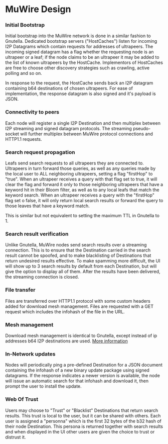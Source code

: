 # MuWire Design

### Initial Bootstrap

Initial bootstrap into the MuWire network is done in a similar fashion to Gnutella.  Dedicated bootstrap servers ("HostCaches") listen for incoming I2P Datagrams which contain requests for addresses of ultrapeers.  The incoming signed datagram has a flag whether the requesting node is an ultrapeer or a leaf; if the node claims to be an ultrapeer it may be added to the list of known ultrapeers by the HostCache.  Implementors of HostCaches are free to choose other discovery strategies such as crawling, active polling and so on.

In response to the request, the HostCache sends back an I2P datagram containing b64 destinations of chosen ultrapeers.  For ease of implementation, the response datagram is also signed and it's payload is JSON.

### Connectivity to peers

Each node will register a single I2P Destination and then multiplex between I2P streaming and signed datagram protocols.  The streaming pseudo-socket will further multiplex between MuWire protocol connections and HTTP1.1 requests.


### Search request propagation

Leafs send search requests to all ultrapeers they are connected to.  Ultrapeers in turn forward those queries, as well as any queries made by the local user to ALL neighboring ultrapeers, setting a flag "firstHop" to "true".  When an ultrapeer receives a query with that flag set to true, it will clear the flag and forward it only to those neighboring ultrapeers that have a keyword hit in their Bloom filter, as well as to any local leafs that match the keyword search.  When an ultrapeer receives a query with the "firstHop" flag set o false, it will only return local search results or forward the query to those leaves that have a keyword match.

This is similar but not equivalent to setting the maximum TTL in Gnutella to 1.

### Search result verification

Unlike Gnutella, MuWire nodes send search results over a streaming connection.  This is to ensure that the Destination carried in the search result cannot be spoofed, and to make blacklisting of Destinations that return undesired results effective.  To make spamming more difficult, the UI will show up to 3 search results by default from each Destination, but will give the option to display all of them.  After the results have been delivered, the streaming connection is closed.

### File transfer

Files are transferred over HTTP1.1 protocol with some custom headers added for download mesh management.  Files are requested with a GET request which includes the infohash of the file in the URL.  

### Mesh management

Download mesh management is identical to Gnutella, except instead of ip addresses b64 I2P destinations are used.  [More information](http://rfc-gnutella.sourceforge.net/developer/tmp/download-mesh.html) 

### In-Network updates

Nodes will periodically ping a pre-defined Destination for a JSON document containing the infohash of a new binary update package using signed datagrams.  If the response indicates a newer version is available, the node will issue an automatic search for that infohash and download it, then prompt the user to install the update.

### Web Of Trust

Users may choose to "Trust" or "Blacklist" Destinations that return search results.  This trust is local to the user, but it can be shared with others.  Each user is assigned a "personna" which is the first 32 bytes of the b32 hash of their node Destination.  This persona is returned together with search results and when displayed in the UI other users are given the choice to trust or distrust it.
